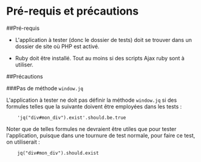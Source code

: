 # Pré-requis et précautions

##Pré-requis

* L'application à tester (donc le dossier de tests) doit se trouver dans un dossier de site où PHP est activé.

* Ruby doit être installé. Tout au moins si des scripts Ajax ruby sont à utiliser.

##Précautions

###Pas de méthode `window.jq`

L'application à tester ne doit pas définir la méthode `window.jq` si des formules telles que la suivante doivent être employées dans les tests :

		'jq("div#mon_div").exist'.should.be.true

Noter que de telles formules ne devraient être utiles que pour tester l'application, puisque dans une tournure de test normale, pour faire ce test, on utiliserait :

		jq("div#mon_div").should.exist